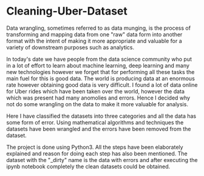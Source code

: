 # Cleaning-Uber-Dataset

Data wrangling, sometimes referred to as data munging, is the process of transforming and mapping data from one "raw" data form into another format with the intent of making it more appropriate and valuable for a variety of downstream purposes such as analytics.

In today's date we have people from the data science community who put in a lot of effort to learn about machine learning, deep learning and many new technologies however we forget that for performing all these tasks the main fuel for this is good data. The world is producing data at an enormous rate however obtaining good data is very difficult. I found a lot of data online for Uber rides which have been taken over the world, however the data which was present had many anomolies and errors. Hence I decided why not do some wrangling on the data to make it more valuable for analysis.

Here I have classified the datasets into three categories and all the data has some form of error. Using mathematical algorithms and techniques the datasets have been wrangled and the errors have been removed from the dataset. 

The project is done using Python3. All the steps have been elaborately explained and reason for doing each step has also been mentioned. The dataset with the "\_dirty" name is the data with errors and after executing the ipynb notebook completely the clean datasets could be obtained.
